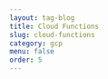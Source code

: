 ```yaml
---
layout: tag-blog
title: Cloud Functions
slug: cloud-functions
category: gcp
menu: false
order: 5
---
```


